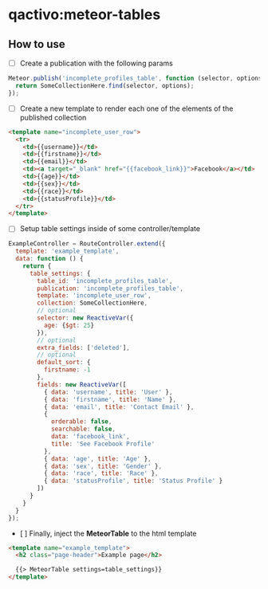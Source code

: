 qactivo:meteor-tables
=====================

## How to use

- [ ] Create a publication with the following params
```javascript
Meteor.publish('incomplete_profiles_table', function (selector, options) {
  return SomeCollectionHere.find(selector, options);
});
```

- [ ] Create a new template to render each one of the elements of the published collection
```html
<template name="incomplete_user_row">
  <tr>
    <td>{{username}}</td>
    <td>{{firstname}}</td>
    <td>{{email}}</td>
    <td><a target="_blank" href="{{facebook_link}}">Facebook</a></td>
    <td>{{age}}</td>
    <td>{{sex}}</td>
    <td>{{race}}</td>
    <td>{{statusProfile}}</td>
  </tr>
</template>
```
- [ ] Setup table settings inside of some controller/template
```javascript
ExampleController = RouteController.extend({
  template: 'example_template',
  data: function () {
    return {
      table_settings: {
        table_id: 'incomplete_profiles_table',
        publication: 'incomplete_profiles_table',
        template: 'incomplete_user_row',
        collection: SomeCollectionHere,
        // optional
        selector: new ReactiveVar({
          age: {$gt: 25}
        }),
        // optional
        extra_fields: ['deleted'],
        // optional
        default_sort: {
          firstname: -1
        },
        fields: new ReactiveVar([
          { data: 'username', title: 'User' },
          { data: 'firstname', title: 'Name' },
          { data: 'email', title: 'Contact Email' },
          {
            orderable: false,
            searchable: false,
            data: 'facebook_link', 
            title: 'See Facebook Profile'
          },
          { data: 'age', title: 'Age' },
          { data: 'sex', title: 'Gender' },
          { data: 'race', title: 'Race' },
          { data: 'statusProfile', title: 'Status Profile' }      
        ])
      }
    }
  }
});
```

- [ ] Finally, inject the **MeteorTable** to the html template

```html
<template name="example_template">
  <h2 class="page-header">Example page</h2>

  {{> MeteorTable settings=table_settings}}
</template>
```